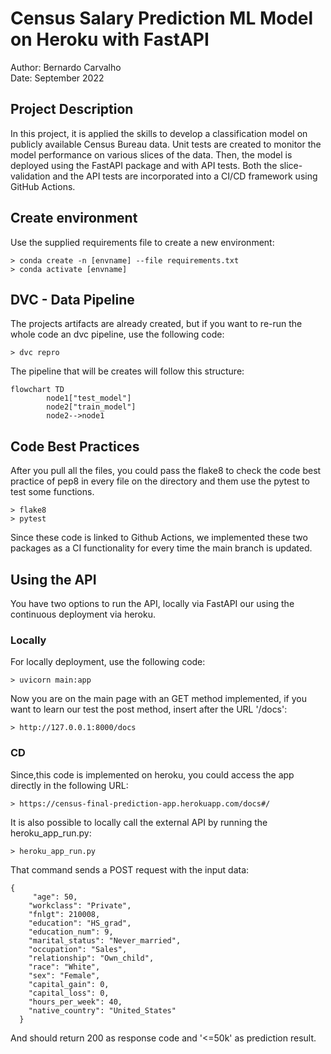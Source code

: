 # Census Salary Prediction ML Model on Heroku with FastAPI


Author: Bernardo Carvalho <br>
Date: September 2022 <br>


## Project Description
In this project, it is applied the skills to develop a classification model on publicly available Census Bureau data. Unit tests are created to monitor the model performance on various slices of the data. Then, the model is deployed using the FastAPI package and with API tests. Both the slice-validation and the API tests are incorporated into a CI/CD framework using GitHub Actions.

## Create environment
Use the supplied requirements file to create a new environment:

```
> conda create -n [envname] --file requirements.txt
> conda activate [envname]
```

## DVC - Data Pipeline
The projects artifacts are already created, but if you want to re-run the whole code an dvc pipeline, use the following code:
```
> dvc repro
```

The pipeline that will be creates will follow this structure:

```mermaid
flowchart TD
        node1["test_model"]
        node2["train_model"]
        node2-->node1
```


## Code Best Practices
After you pull all the files, you could pass the flake8 to check the code best practice of pep8 in every file on the directory and them use the pytest to test some functions.

```
> flake8
> pytest
```

Since these code is linked to Github Actions, we implemented these two packages as a CI functionality for every time the main branch is updated.

## Using the API
You have two options to run the API, locally via FastAPI our using the continuous deployment via heroku.

### Locally
For locally deployment, use the following code:

```
> uvicorn main:app
```
Now you are on the main page with an GET method implemented, if you want to learn our test the post method, insert after the URL '/docs':

```
> http://127.0.0.1:8000/docs
```

### CD
Since,this code is implemented on heroku, you could access the app directly in the following URL:

```
> https://census-final-prediction-app.herokuapp.com/docs#/
```

It is also possible to locally call the external API by running the heroku_app_run.py:

```
> heroku_app_run.py
```

That command sends a POST request with the input data:

```
{
     "age": 50,
    "workclass": "Private",
    "fnlgt": 210008,
    "education": "HS_grad",
    "education_num": 9,
    "marital_status": "Never_married",
    "occupation": "Sales",
    "relationship": "Own_child",
    "race": "White",
    "sex": "Female",
    "capital_gain": 0,
    "capital_loss": 0,
    "hours_per_week": 40,
    "native_country": "United_States"
  }
```
And should return 200 as response code and '<=50k' as prediction result.

